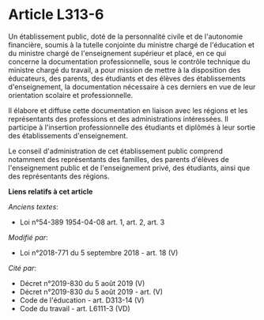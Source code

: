 # Article L313-6

Un établissement public, doté de la personnalité civile et de l'autonomie financière, soumis à la tutelle conjointe du
ministre chargé de l'éducation et du ministre chargé de l'enseignement supérieur et placé, en ce qui concerne la
documentation professionnelle, sous le contrôle technique du ministre chargé du travail, a pour mission de mettre à la
disposition des éducateurs, des parents, des étudiants et des élèves des établissements d'enseignement, la documentation
nécessaire à ces derniers en vue de leur orientation scolaire et professionnelle.

Il élabore et diffuse cette documentation en liaison avec les régions et les représentants des professions et des
administrations intéressées. Il participe à l'insertion professionnelle des étudiants et diplômés à leur sortie des
établissements d'enseignement.

Le conseil d'administration de cet établissement public comprend notamment des représentants des familles, des parents
d'élèves de l'enseignement public et de l'enseignement privé, des étudiants, ainsi que des représentants des régions.

**Liens relatifs à cet article**

_Anciens textes_:

  - Loi n°54-389 1954-04-08 art. 1, art. 2, art. 3

_Modifié par_:

  - Loi n°2018-771 du 5 septembre 2018 - art. 18 (V)

_Cité par_:

  - Décret n°2019-830 du 5 août 2019 (V)
  - Décret n°2019-830 du 5 août 2019 - art. (V)
  - Code de l'éducation - art. D313-14 (V)
  - Code du travail - art. L6111-3 (VD)
